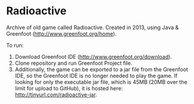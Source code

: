 # Radioactive
Archive of old game called Radioactive. Created in 2013, using Java & Greenfoot (http://www.greenfoot.org/home).

To run:

1. Download Greenfoot IDE (http://www.greenfoot.org/download).
2. Clone repository and run Greenfoot Project file.
3. Additionally, the game can be exported to a jar file from the Greenfoot IDE, so the Greenfoot IDE is no longer needed to play the game. If looking for only the executable jar file, which is 45MB (20MB over the limit for upload to GitHub), it is hosted here: http://tinyurl.com/radioactive-jar.
